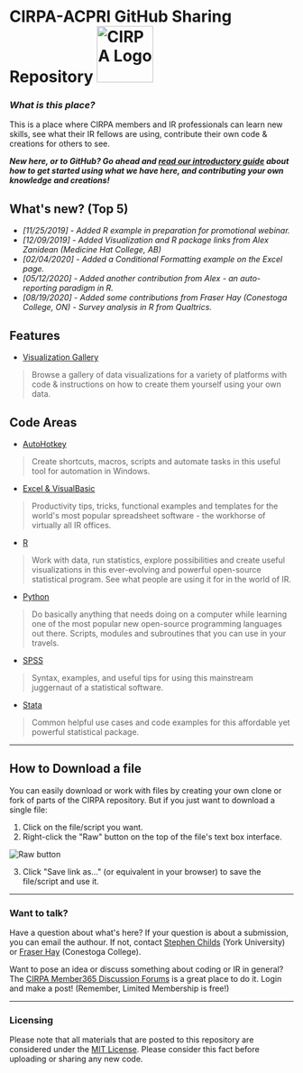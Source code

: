 # CIRPA-ACPRI GitHub Sharing Repository <img src="https://is4-ssl.mzstatic.com/image/thumb/Purple128/v4/c1/37/2a/c1372a8b-7779-cc88-917f-17db385bdae2/source/512x512bb.jpg" alt="CIRPA Logo" title="CIRPA" width="100"/>
### *What is this place?*

This is a place where CIRPA members and IR professionals can learn new skills, see what their IR fellows are using, contribute their own code & creations for others to see.

***New here, or to GitHub? Go ahead and [read our introductory guide](Guide.md) about how to get started using what we have here, and contributing your own knowledge and creations!***

## What's new? (Top 5)
* *[11/25/2019] - Added R example in preparation for promotional webinar.*
* *[12/09/2019] - Added Visualization and R package links from Alex Zanidean (Medicine Hat College, AB)*
* *[02/04/2020] - Added a Conditional Formatting example on the Excel page.*
* *[05/12/2020] - Added another contribution from Alex - an auto-reporting paradigm in R.*
* *[08/19/2020] - Added some contributions from Fraser Hay (Conestoga College, ON) - Survey analysis in R from Qualtrics.*

## Features

* [Visualization Gallery](Visualization%20Gallery/)
> Browse a gallery of data visualizations for a variety of platforms with code & instructions on how to create them yourself using your own data.

## Code Areas

* [AutoHotkey](AutoHotkey/)
> Create shortcuts, macros, scripts and automate tasks in this useful tool for automation in Windows. 
* [Excel & VisualBasic](Excel%20%26%20Visual%20Basic/)
> Productivity tips, tricks, functional examples and templates for the world's most popular spreadsheet software - the workhorse of virtually all IR offices. 
* [R](R/)
> Work with data, run statistics, explore possibilities and create useful visualizations in this ever-evolving and powerful open-source statistical program. See what people are using it for in the world of IR.
* [Python](Python/)
> Do basically anything that needs doing on a computer while learning one of the most popular new open-source programming languages out there. Scripts, modules and subroutines that you can use in your travels.
* [SPSS](SPSS/)
> Syntax, examples, and useful tips for using this mainstream juggernaut of a statistical software.
* [Stata](Stata/)
> Common helpful use cases and code examples for this affordable yet powerful statistical package.

---
## How to Download a file
You can easily download or work with files by creating your own clone or fork of parts of the CIRPA repository. But if you just want to download a single file:
1. Click on the file/script you want.
2. Right-click the "Raw" button on the top of the file's text box interface.

![Raw button](https://www.dropbox.com/s/fyt1qz0qeqjn0vf/GitHub-RawButton.png?raw=1)

3. Click "Save link as..." (or equivalent in your browser) to save the file/script and use it.

---
### Want to talk?
Have a question about what's here? If your question is about a submission, you can email the authour. If not, contact [Stephen Childs](mailto:sechilds@yorku.ca) (York University) or [Fraser Hay](mailto:fhay@conestogac.on.ca) (Conestoga College).

Want to pose an idea or discuss something about coding or IR in general? The [CIRPA Member365 Discussion Forums](https://cirpa.member365.com/sharingnetwork/discussion/viewAllDiscussions/) is a great place to do it. Login and make a post! (Remember, Limited Membership is free!)

---
### Licensing
Please note that all materials that are posted to this repository are considered under the [MIT License](https://github.com/Sopwith/IR/blob/master/LICENSE.md). Please consider this fact before uploading or sharing any new code.
